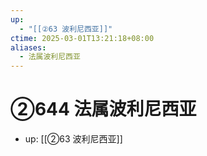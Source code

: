 ```yaml
---
up:
  - "[[②63 波利尼西亚]]"
ctime: 2025-03-01T13:21:18+08:00
aliases:
  - 法属波利尼西亚
---
```


# ②644 法属波利尼西亚

- up: [[②63 波利尼西亚]]
